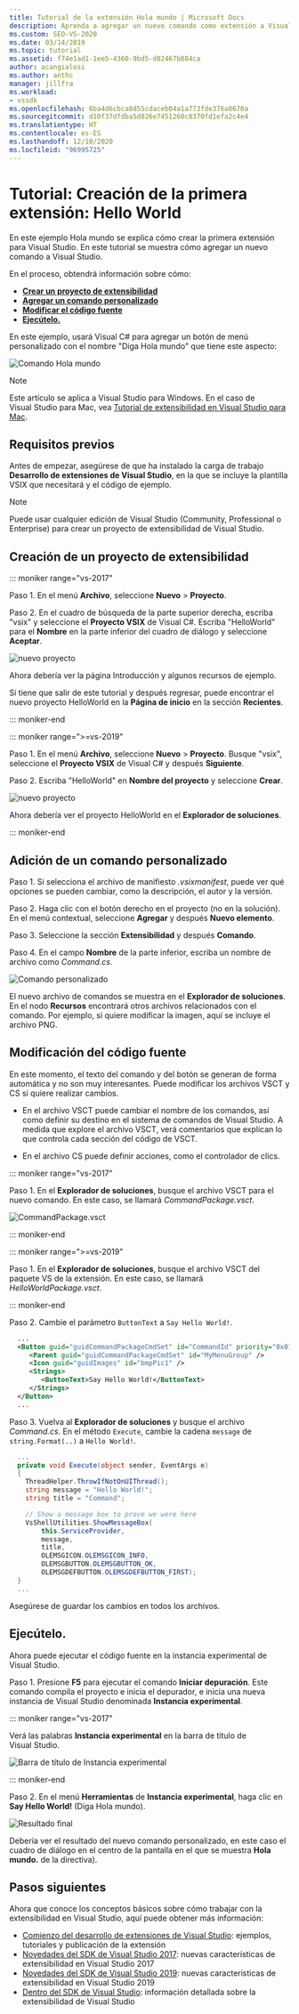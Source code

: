 ```yaml
---
title: Tutorial de la extensión Hola mundo | Microsoft Docs
description: Aprenda a agregar un nuevo comando como extensión a Visual Studio, lo que conlleva crear un proyecto, agregar un comando y modificar el código fuente.
ms.custom: SEO-VS-2020
ms.date: 03/14/2019
ms.topic: tutorial
ms.assetid: f74e1ad1-1ee5-4360-9bd5-d82467b884ca
author: acangialosi
ms.author: anthc
manager: jillfra
ms.workload:
- vssdk
ms.openlocfilehash: 6ba4d6cbca8d55cdaceb04a1a773fde376a8670a
ms.sourcegitcommit: d10f37dfdba5d826e7451260c8370fd1efa2c4e4
ms.translationtype: HT
ms.contentlocale: es-ES
ms.lasthandoff: 12/10/2020
ms.locfileid: "96995725"
---
```

# <a name="tutorial---create-your-first-extension-hello-world"></a>Tutorial: Creación de la primera extensión: Hello World

En este ejemplo Hola mundo se explica cómo crear la primera extensión para Visual Studio. En este tutorial se muestra cómo agregar un nuevo comando a Visual Studio.

En el proceso, obtendrá información sobre cómo:

* **[Crear un proyecto de extensibilidad](#create-an-extensibility-project)**
* **[Agregar un comando personalizado](#add-a-custom-command)**
* **[Modificar el código fuente](#modify-the-source-code)**
* **[Ejecútelo.](#run-it)**

En este ejemplo, usará Visual C# para agregar un botón de menú personalizado con el nombre "Diga Hola mundo" que tiene este aspecto:

![Comando Hola mundo](media/hello-world-say-hello-world.png)

> [!NOTE]
> Este artículo se aplica a Visual Studio para Windows. En el caso de Visual Studio para Mac, vea [Tutorial de extensibilidad en Visual Studio para Mac](/visualstudio/mac/extending-visual-studio-mac-walkthrough).

## <a name="prerequisites"></a>Requisitos previos

Antes de empezar, asegúrese de que ha instalado la carga de trabajo **Desarrollo de extensiones de Visual Studio**, en la que se incluye la plantilla VSIX que necesitará y el código de ejemplo.

> [!NOTE]
> Puede usar cualquier edición de Visual Studio (Community, Professional o Enterprise) para crear un proyecto de extensibilidad de Visual Studio.

## <a name="create-an-extensibility-project"></a>Creación de un proyecto de extensibilidad

::: moniker range="vs-2017"

Paso 1. En el menú **Archivo**, seleccione **Nuevo** > **Proyecto**.

Paso 2. En el cuadro de búsqueda de la parte superior derecha, escriba "vsix" y seleccione el **Proyecto VSIX** de Visual C#. Escriba "HelloWorld" para el **Nombre** en la parte inferior del cuadro de diálogo y seleccione **Aceptar**.

![nuevo proyecto](media/hello-world-new-project.png)

Ahora debería ver la página Introducción y algunos recursos de ejemplo.

Si tiene que salir de este tutorial y después regresar, puede encontrar el nuevo proyecto HelloWorld en la **Página de inicio** en la sección **Recientes**.

::: moniker-end

::: moniker range=">=vs-2019"

Paso 1. En el menú **Archivo**, seleccione **Nuevo** > **Proyecto**. Busque "vsix", seleccione el **Proyecto VSIX** de Visual C# y después **Siguiente**.

Paso 2. Escriba "HelloWorld" en **Nombre del proyecto** y seleccione **Crear**.

![nuevo proyecto](media/hello-world-new-project-2019.png)

Ahora debería ver el proyecto HelloWorld en el **Explorador de soluciones**.

::: moniker-end

## <a name="add-a-custom-command"></a>Adición de un comando personalizado

Paso 1. Si selecciona el archivo de manifiesto *.vsixmanifest*, puede ver qué opciones se pueden cambiar, como la descripción, el autor y la versión.

Paso 2. Haga clic con el botón derecho en el proyecto (no en la solución). En el menú contextual, seleccione **Agregar** y después **Nuevo elemento**.

Paso 3. Seleccione la sección **Extensibilidad** y después **Comando**.

Paso 4. En el campo **Nombre** de la parte inferior, escriba un nombre de archivo como *Command.cs*.

![Comando personalizado](media/hello-world-vsix-command.png)

El nuevo archivo de comandos se muestra en el **Explorador de soluciones**. En el nodo **Recursos** encontrará otros archivos relacionados con el comando. Por ejemplo, si quiere modificar la imagen, aquí se incluye el archivo PNG.

## <a name="modify-the-source-code"></a>Modificación del código fuente

En este momento, el texto del comando y del botón se generan de forma automática y no son muy interesantes. Puede modificar los archivos VSCT y CS si quiere realizar cambios.

* En el archivo VSCT puede cambiar el nombre de los comandos, así como definir su destino en el sistema de comandos de Visual Studio. A medida que explore el archivo VSCT, verá comentarios que explican lo que controla cada sección del código de VSCT.

* En el archivo CS puede definir acciones, como el controlador de clics.

::: moniker range="vs-2017"

Paso 1. En el **Explorador de soluciones**, busque el archivo VSCT para el nuevo comando. En este caso, se llamará *CommandPackage.vsct*.

![CommandPackage.vsct](media/hello-world-command-package-vsct.png)

::: moniker-end

::: moniker range=">=vs-2019"

Paso 1. En el **Explorador de soluciones**, busque el archivo VSCT del paquete VS de la extensión. En este caso, se llamará *HelloWorldPackage.vsct*.

::: moniker-end

Paso 2. Cambie el parámetro `ButtonText` a `Say Hello World!`.

```xml
  ...
  <Button guid="guidCommandPackageCmdSet" id="CommandId" priority="0x0100" type="Button">
     <Parent guid="guidCommandPackageCmdSet" id="MyMenuGroup" />
     <Icon guid="guidImages" id="bmpPic1" />
     <Strings>
        <ButtonText>Say Hello World!</ButtonText>
     </Strings>
  </Button>
  ...
```

Paso 3. Vuelva al **Explorador de soluciones** y busque el archivo *Command.cs*. En el método `Execute`, cambie la cadena `message` de `string.Format(..)` a `Hello World!`.

```csharp
  ...
  private void Execute(object sender, EventArgs e)
  {
    ThreadHelper.ThrowIfNotOnUIThread();
    string message = "Hello World!";
    string title = "Command";

    // Show a message box to prove we were here
    VsShellUtilities.ShowMessageBox(
        this.ServiceProvider,
        message,
        title,
        OLEMSGICON.OLEMSGICON_INFO,
        OLEMSGBUTTON.OLEMSGBUTTON_OK,
        OLEMSGDEFBUTTON.OLEMSGDEFBUTTON_FIRST);
  }
  ...
```

Asegúrese de guardar los cambios en todos los archivos.

## <a name="run-it"></a>Ejecútelo.

Ahora puede ejecutar el código fuente en la instancia experimental de Visual Studio.

Paso 1. Presione **F5** para ejecutar el comando **Iniciar depuración**. Este comando compila el proyecto e inicia el depurador, e inicia una nueva instancia de Visual Studio denominada **Instancia experimental**.

::: moniker range="vs-2017"

Verá las palabras **Instancia experimental** en la barra de título de Visual Studio.

![Barra de título de Instancia experimental](media/hello-world-exp-instance.png)

::: moniker-end

Paso 2. En el menú **Herramientas** de **Instancia experimental**, haga clic en **Say Hello World!** (Diga Hola mundo).

![Resultado final](media/hello-world-final-result.png)

Debería ver el resultado del nuevo comando personalizado, en este caso el cuadro de diálogo en el centro de la pantalla en el que se muestra **Hola mundo.** de la directiva).

## <a name="next-steps"></a>Pasos siguientes

Ahora que conoce los conceptos básicos sobre cómo trabajar con la extensibilidad en Visual Studio, aquí puede obtener más información:

* [Comienzo del desarrollo de extensiones de Visual Studio](starting-to-develop-visual-studio-extensions.md): ejemplos, tutoriales y publicación de la extensión
* [Novedades del SDK de Visual Studio 2017](what-s-new-in-the-visual-studio-2017-sdk.md): nuevas características de extensibilidad en Visual Studio 2017
* [Novedades del SDK de Visual Studio 2019](whats-new-visual-studio-2019-sdk.md): nuevas características de extensibilidad en Visual Studio 2019
* [Dentro del SDK de Visual Studio](internals/inside-the-visual-studio-sdk.md): información detallada sobre la extensibilidad de Visual Studio
